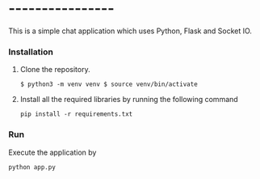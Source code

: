 # ----------------

This is a simple chat application which uses Python, Flask and Socket IO.

### Installation

1.  Clone the repository.

    `$ python3 -m venv venv
$ source venv/bin/activate
`

2.  Install all the required libraries by running the following command

    `pip install -r requirements.txt`

### Run

Execute the application by

`python app.py
`
